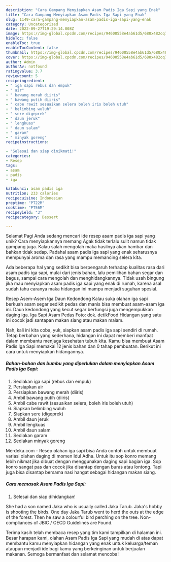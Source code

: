 ```yaml
---
description: "Cara Gampang Menyiapkan Asam Padis Iga Sapi yang Enak"
title: "Cara Gampang Menyiapkan Asam Padis Iga Sapi yang Enak"
slug: 1149-cara-gampang-menyiapkan-asam-padis-iga-sapi-yang-enak
category: Uncategorized
date: 2022-09-27T19:29:14.008Z
image: https://img-global.cpcdn.com/recipes/94600558e4ab61d5/680x482cq70/asam-padis-iga-sapi-foto-resep-utama.jpg
hideToc: false
enableToc: true
enableTocContent: false
thumbnail: https://img-global.cpcdn.com/recipes/94600558e4ab61d5/680x482cq70/asam-padis-iga-sapi-foto-resep-utama.jpg
cover: https://img-global.cpcdn.com/recipes/94600558e4ab61d5/680x482cq70/asam-padis-iga-sapi-foto-resep-utama.jpg
author: Admin
authorAv: notfound
ratingvalue: 3.7
reviewcount: 5
recipeingredient:
- " iga sapi rebus dan empuk"
- " air"
- " bawang merah diiris"
- " bawang putih diiris"
- " cabe rawit sesuaikan selera boleh iris boleh utuh"
- " belimbing wuluh"
- " sere digeprek"
- " daun jeruk"
- " lengkuas"
- " daun salam"
- " garam"
- " minyak goreng"
recipeinstructions:

- "Selesai dan siap dinikmati!"
categories:
- Resep
tags:
- asam
- padis
- iga

katakunci: asam padis iga 
nutrition: 233 calories
recipecuisine: Indonesian
preptime: "PT22M"
cooktime: "PT56M"
recipeyield: "3"
recipecategory: Dessert

---
```



Selamat Pagi Anda sedang mencari ide resep asam padis iga sapi yang unik? Cara menyiapkannya memang Agak tidak terlalu sulit namun tidak gampang juga. Kalau salah mengolah maka hasilnya akan hambar dan bahkan tidak sedap. Padahal asam padis iga sapi yang enak seharusnya mempunyai aroma dan rasa yang mampu memancing selera kita.


Ada beberapa hal yang sedikit bisa berpengaruh terhadap kualitas rasa dari asam padis iga sapi, mulai dari jenis bahan, lalu pemilihan bahan segar dan bagus, sampai cara mengolah dan menghidangkannya. Tidak usah bingung jika mau menyiapkan asam padis iga sapi yang enak di rumah, karena asal sudah tahu caranya maka hidangan ini mampu menjadi suguhan spesial.

Resep Asem-Asem Iga Daun Kedondong Kalau suka olahan iga sapi berkuah asam segar sedikit pedas dan manis bisa membuat asam-asam iga ini. Daun kedondong yang kecut segar berfungsi juga mengempukkan daging iga. Iga Sapi Asam Pedas Foto: dok. detikFood Hidangan yang satu ini cocok jadi santapan makan siang atau makan malam.


Nah, kali ini kita coba, yuk, siapkan asam padis iga sapi sendiri di rumah. Tetap berbahan yang sederhana, hidangan ini dapat memberi manfaat dalam membantu menjaga kesehatan tubuh kita. Kamu bisa membuat Asam Padis Iga Sapi memakai 12 jenis bahan dan 0 tahap pembuatan. Berikut ini cara untuk menyiapkan hidangannya.

<!--inarticleads1-->

##### Bahan-bahan dan bumbu yang diperlukan dalam menyiapkan Asam Padis Iga Sapi:

1. Sediakan  iga sapi (rebus dan empuk)
1. Persiapkan  air
1. Persiapkan  bawang merah (diiris)
1. Ambil  bawang putih (diiris)
1. Ambil  cabe rawit (sesuaikan selera, boleh iris boleh utuh)
1. Siapkan  belimbing wuluh
1. Siapkan  sere (digeprek)
1. Ambil  daun jeruk
1. Ambil  lengkuas
1. Ambil  daun salam
1. Sediakan  garam
1. Sediakan  minyak goreng


Merdeka.com - Resep olahan iga sapi bisa Anda contoh untuk membuat variasi olahan daging di momen Idul Adha. Untuk itu sop konro memang lebih nikmat jika dibuat dengan menggunakan daging sapi bagian iga. Sop konro sangat pas dan cocok jika disantap dengan buras atau lontong. Tapi juga bisa disantap bersama nasi hangat sebagai hidangan makan siang. 

<!--inarticleads2-->

##### Cara memasak Asam Padis Iga Sapi:


1. Selesai dan siap dihidangkan!

She had a son named Jaka who is usually called Jaka Tarub. Jaka&#39;s hobby is shooting the birds. One day Jaka Tarub went to herd the outs at the edge of the forest. Then he saw a colourful bird perching on the tree. Non-compliances of JBIC / OECD Guidelines are Found. 

Terima kasih telah membaca resep yang tim kami tampilkan di halaman ini. Besar harapan kami, olahan Asam Padis Iga Sapi yang mudah di atas dapat membantu kamu menyiapkan hidangan yang enak untuk keluarga/teman ataupun menjadi ide bagi kamu yang berkeinginan untuk berjualan makanan. Semoga bermanfaat dan selamat mencoba!
